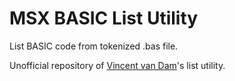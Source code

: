 # MSX BASIC List Utility

List BASIC code from tokenized .bas file.

Unofficial repository of [Vincent van Dam](http://home.kabelfoon.nl/~vincentd/)'s list utility.
